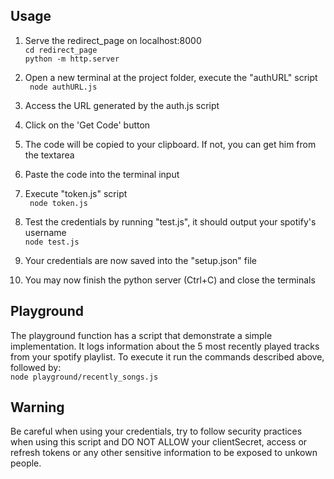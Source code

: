 ## Usage

1. Serve the redirect_page on localhost:8000  
```cd redirect_page```  
```python -m http.server```

2. Open a new terminal at the project folder, execute the "authURL" script  
``` node authURL.js```
3. Access the URL generated by the auth.js script
4. Click on the 'Get Code' button
5. The code will be copied to your clipboard. If not, you can get him from the textarea
7. Paste the code into the terminal input

8. Execute "token.js" script  
``` node token.js```

9. Test the credentials by running "test.js", it should output your spotify's username  
``` node test.js ```

10. Your credentials are now saved into the "setup.json" file
11. You may now finish the python server (Ctrl+C) and close the terminals

## Playground
The playground function has a script that demonstrate a simple implementation. 
It logs information about the 5 most recently played tracks from your spotify playlist.
To execute it run the commands described above, followed by:  
``` node playground/recently_songs.js ```

## Warning
Be careful when using your credentials, try to follow security practices when using this script and DO NOT ALLOW your clientSecret, access or refresh tokens or any other sensitive information to be exposed to unkown people.